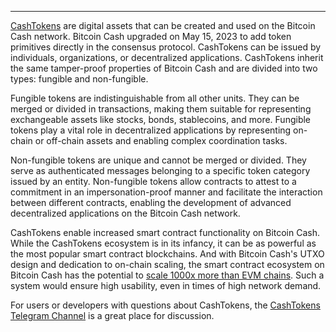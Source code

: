 ---
[CashTokens](https://cashtokens.org/) are digital assets that can be created and used on the Bitcoin Cash network. Bitcoin Cash upgraded on May 15, 2023 to add token primitives directly in the consensus protocol. CashTokens can be issued by individuals, organizations, or decentralized applications. CashTokens inherit the same tamper-proof properties of Bitcoin Cash and are divided into two types: fungible and non-fungible.

Fungible tokens are indistinguishable from all other units. They can be merged or divided in transactions, making them suitable for representing exchangeable assets like stocks, bonds, stablecoins, and more. Fungible tokens play a vital role in decentralized applications by representing on-chain or off-chain assets and enabling complex coordination tasks.

Non-fungible tokens are unique and cannot be merged or divided. They serve as authenticated messages belonging to a specific token category issued by an entity. Non-fungible tokens allow contracts to attest to a commitment in an impersonation-proof manner and facilitate the interaction between different contracts, enabling the development of advanced decentralized applications on the Bitcoin Cash network.

CashTokens enable increased smart contract functionality on Bitcoin Cash. While the CashTokens ecosystem is in its infancy, it can be as powerful as the most popular smart contract blockchains. And with Bitcoin Cash's UTXO design and dedication to on-chain scaling, the smart contract ecosystem on Bitcoin Cash has the potential to [scale 1000x more than EVM chains](https://blog.bitjson.com/comments-on-bch-2023-upgrade/). Such a system would ensure high usability, even in times of high network demand.

For users or developers with questions about CashTokens, the [CashTokens Telegram Channel](https://t.me/rcashtokens) is a great place for discussion.